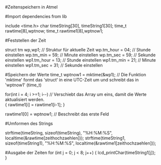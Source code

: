 #Zeitenspeichern in Atmel

#Import dependencies from lib

include <time.h>
char timeString[30], timeString1[30]; time_t rawtime[8],wptnow;
time_t rawtime1[8],wptnow1;

#Feststellen der Zeit

struct tm wp,wp1; // Struktur für aktuelle Zeit 
wp.tm_hour = 04; // Stunde einstellen
wp.tm_min = 59; // Minute einstellen
wp.tm_sec = 59; // Sekunde einstellen
wp1.tm_hour = 13; // Stunde einstellen
wp1.tm_min = 21; // Minute einstellen
wp1.tm_sec = 31; // Sekunde einstellen

#Speichern der Werte 
time_t wptnow1 = mktime(&wp1); // Die Funktion 'mktime' formt das 'struct' in eine UTC-Zeit um und schreibt das in 'wptnow1' (time_t)
			 
for(int i = 4; i >=1; i--) // Verschiebt das Array um eins, damit die Werte aktualisiert werden.  
{
	rawtime1[i] = rawtime1[i-1];
}
			 
rawtime1[0] = wptnow1; // Beschreibt das erste Feld

#Umformen des Strings 

strftime(timeString, sizeof(timeString), "%H:%M:%S", localtime(&rawtime[zeithochzaehlen]));
strftime(timeString1, sizeof(timeString1), "%H:%M:%S", localtime(&rawtime1[zeithochzaehlen]));

#Ausgabe der Zeiten
for (int j = 0; j < 8; j++)
{
	lcd_printChar(timeString1[j]);
}

